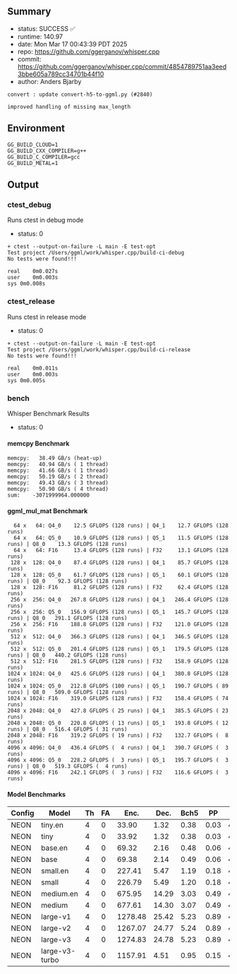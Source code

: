 ## Summary

- status:  SUCCESS ✅
- runtime: 140.97
- date:    Mon Mar 17 00:43:39 PDT 2025
- repo:    https://github.com/ggerganov/whisper.cpp
- commit:  https://github.com/ggerganov/whisper.cpp/commit/4854789751aa3eed3bbe605a789cc34701b44f10
- author:  Anders Bjarby
```
convert : update convert-h5-to-ggml.py (#2840)

improved handling of missing max_length
```

## Environment

```
GG_BUILD_CLOUD=1
GG_BUILD_CXX_COMPILER=g++
GG_BUILD_C_COMPILER=gcc
GG_BUILD_METAL=1
```

## Output

### ctest_debug

Runs ctest in debug mode
- status: 0
```
+ ctest --output-on-failure -L main -E test-opt
Test project /Users/ggml/work/whisper.cpp/build-ci-debug
No tests were found!!!

real	0m0.027s
user	0m0.003s
sys	0m0.008s
```
### ctest_release

Runs ctest in release mode
- status: 0
```
+ ctest --output-on-failure -L main -E test-opt
Test project /Users/ggml/work/whisper.cpp/build-ci-release
No tests were found!!!

real	0m0.011s
user	0m0.003s
sys	0m0.005s
```
### bench

Whisper Benchmark Results
- status: 0
#### memcpy Benchmark

```
memcpy:   38.49 GB/s (heat-up)
memcpy:   40.94 GB/s ( 1 thread)
memcpy:   41.66 GB/s ( 1 thread)
memcpy:   50.19 GB/s ( 2 thread)
memcpy:   49.43 GB/s ( 3 thread)
memcpy:   50.90 GB/s ( 4 thread)
sum:    -3071999964.000000
```

#### ggml_mul_mat Benchmark

```
  64 x   64: Q4_0    12.5 GFLOPS (128 runs) | Q4_1    12.7 GFLOPS (128 runs)
  64 x   64: Q5_0    10.9 GFLOPS (128 runs) | Q5_1    11.5 GFLOPS (128 runs) | Q8_0    13.3 GFLOPS (128 runs)
  64 x   64: F16     13.4 GFLOPS (128 runs) | F32     13.1 GFLOPS (128 runs)
 128 x  128: Q4_0    87.4 GFLOPS (128 runs) | Q4_1    85.7 GFLOPS (128 runs)
 128 x  128: Q5_0    61.7 GFLOPS (128 runs) | Q5_1    60.1 GFLOPS (128 runs) | Q8_0    92.3 GFLOPS (128 runs)
 128 x  128: F16     81.2 GFLOPS (128 runs) | F32     62.4 GFLOPS (128 runs)
 256 x  256: Q4_0   267.8 GFLOPS (128 runs) | Q4_1   246.4 GFLOPS (128 runs)
 256 x  256: Q5_0   156.9 GFLOPS (128 runs) | Q5_1   145.7 GFLOPS (128 runs) | Q8_0   291.1 GFLOPS (128 runs)
 256 x  256: F16    188.8 GFLOPS (128 runs) | F32    121.0 GFLOPS (128 runs)
 512 x  512: Q4_0   366.3 GFLOPS (128 runs) | Q4_1   346.5 GFLOPS (128 runs)
 512 x  512: Q5_0   201.4 GFLOPS (128 runs) | Q5_1   179.5 GFLOPS (128 runs) | Q8_0   440.2 GFLOPS (128 runs)
 512 x  512: F16    281.5 GFLOPS (128 runs) | F32    158.9 GFLOPS (128 runs)
1024 x 1024: Q4_0   425.6 GFLOPS (128 runs) | Q4_1   380.8 GFLOPS (128 runs)
1024 x 1024: Q5_0   212.8 GFLOPS (100 runs) | Q5_1   190.7 GFLOPS ( 89 runs) | Q8_0   509.0 GFLOPS (128 runs)
1024 x 1024: F16    319.0 GFLOPS (128 runs) | F32    158.4 GFLOPS ( 74 runs)
2048 x 2048: Q4_0   427.8 GFLOPS ( 25 runs) | Q4_1   385.5 GFLOPS ( 23 runs)
2048 x 2048: Q5_0   220.8 GFLOPS ( 13 runs) | Q5_1   193.8 GFLOPS ( 12 runs) | Q8_0   516.4 GFLOPS ( 31 runs)
2048 x 2048: F16    319.2 GFLOPS ( 19 runs) | F32    132.7 GFLOPS (  8 runs)
4096 x 4096: Q4_0   436.4 GFLOPS (  4 runs) | Q4_1   390.7 GFLOPS (  3 runs)
4096 x 4096: Q5_0   228.2 GFLOPS (  3 runs) | Q5_1   195.7 GFLOPS (  3 runs) | Q8_0   519.3 GFLOPS (  4 runs)
4096 x 4096: F16    242.1 GFLOPS (  3 runs) | F32    116.6 GFLOPS (  3 runs)
```

#### Model Benchmarks

|           Config |         Model |  Th |  FA |    Enc. |    Dec. |    Bch5 |      PP |  Commit |
|              --- |           --- | --- | --- |     --- |     --- |     --- |     --- |     --- |
|             NEON |       tiny.en |   4 |   0 |   33.90 |    1.32 |    0.38 |    0.03 | 4854789 |
|             NEON |          tiny |   4 |   0 |   33.92 |    1.32 |    0.38 |    0.03 | 4854789 |
|             NEON |       base.en |   4 |   0 |   69.32 |    2.16 |    0.48 |    0.06 | 4854789 |
|             NEON |          base |   4 |   0 |   69.38 |    2.14 |    0.49 |    0.06 | 4854789 |
|             NEON |      small.en |   4 |   0 |  227.41 |    5.47 |    1.19 |    0.18 | 4854789 |
|             NEON |         small |   4 |   0 |  226.79 |    5.49 |    1.20 |    0.18 | 4854789 |
|             NEON |     medium.en |   4 |   0 |  675.95 |   14.29 |    3.03 |    0.49 | 4854789 |
|             NEON |        medium |   4 |   0 |  677.61 |   14.30 |    3.07 |    0.49 | 4854789 |
|             NEON |      large-v1 |   4 |   0 | 1278.48 |   25.42 |    5.23 |    0.89 | 4854789 |
|             NEON |      large-v2 |   4 |   0 | 1267.07 |   24.77 |    5.24 |    0.89 | 4854789 |
|             NEON |      large-v3 |   4 |   0 | 1274.83 |   24.78 |    5.23 |    0.89 | 4854789 |
|             NEON | large-v3-turbo |   4 |   0 | 1157.91 |    4.51 |    0.95 |    0.15 | 4854789 |


